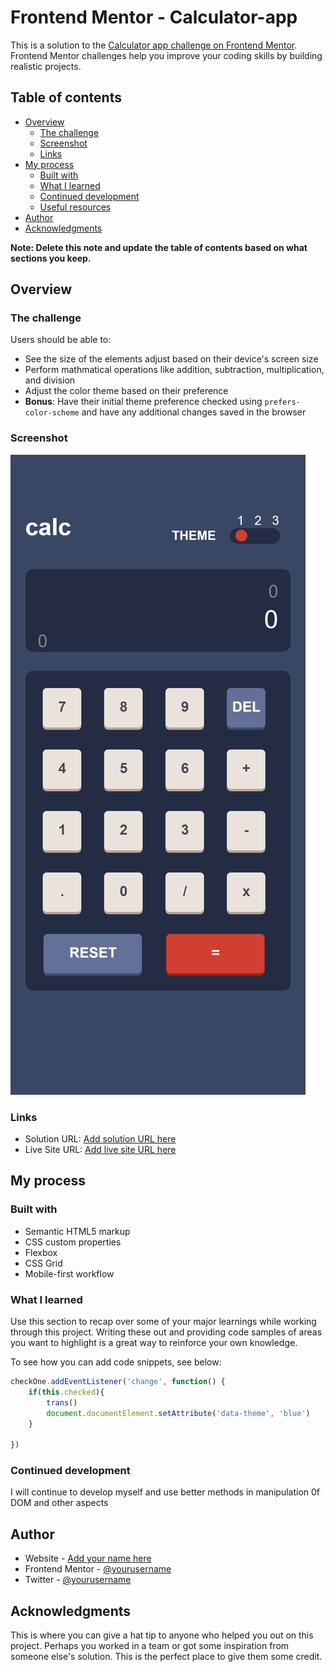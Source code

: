 # Frontend Mentor - Calculator-app

This is a solution to the [Calculator app challenge on Frontend Mentor](https://www.frontendmentor.io/challenges/calculator-app-9lteq5N29). Frontend Mentor challenges help you improve your coding skills by building realistic projects. 

## Table of contents

- [Overview](#overview)
  - [The challenge](#the-challenge)
  - [Screenshot](#screenshot)
  - [Links](#links)
- [My process](#my-process)
  - [Built with](#built-with)
  - [What I learned](#what-i-learned)
  - [Continued development](#continued-development)
  - [Useful resources](#useful-resources)
- [Author](#author)
- [Acknowledgments](#acknowledgments)

**Note: Delete this note and update the table of contents based on what sections you keep.**

## Overview

### The challenge

Users should be able to:

- See the size of the elements adjust based on their device's screen size
- Perform mathmatical operations like addition, subtraction, multiplication, and division
- Adjust the color theme based on their preference
- **Bonus**: Have their initial theme preference checked using `prefers-color-scheme` and have any additional changes saved in the browser

### Screenshot

![](mobile-view.png)

### Links

- Solution URL: [Add solution URL here](https://www.frontendmentor.io/solutions/mobile-first-price-grid-using-html-and-sass-GudPlfMPl)
- Live Site URL: [Add live site URL here](https://jay035.github.io/Calculator/)

## My process

### Built with

- Semantic HTML5 markup
- CSS custom properties
- Flexbox
- CSS Grid
- Mobile-first workflow


### What I learned

Use this section to recap over some of your major learnings while working through this project. Writing these out and providing code samples of areas you want to highlight is a great way to reinforce your own knowledge.

To see how you can add code snippets, see below:

```js I'm proud of
checkOne.addEventListener('change', function() {
    if(this.checked){
        trans()
        document.documentElement.setAttribute('data-theme', 'blue')
    }
    
})
```


### Continued development

I will continue to develop myself and use better methods in manipulation 0f DOM and other aspects



## Author

- Website - [Add your name here](https://www.your-site.com)
- Frontend Mentor - [@yourusername](https://www.frontendmentor.io/profile/Jay035)
- Twitter - [@yourusername](https://www.twitter.com/yourusername)

## Acknowledgments

This is where you can give a hat tip to anyone who helped you out on this project. Perhaps you worked in a team or got some inspiration from someone else's solution. This is the perfect place to give them some credit.

